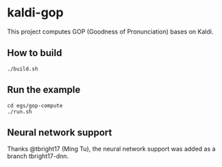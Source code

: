 
# kaldi-gop
This project computes GOP (Goodness of Pronunciation) bases on Kaldi.

## How to build
```
./build.sh
```
## Run the example
```
cd egs/gop-compute
./run.sh
```

## Neural network support
Thanks @tbright17 (Ming Tu), the neural network support was added as a branch tbright17-dnn.

